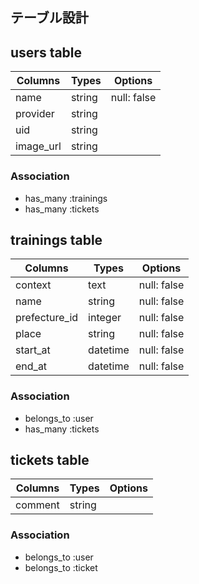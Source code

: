 ## テーブル設計

## users table
|Columns|Types|Options|
|-|-|-|
|name|string|null: false|
|provider|string||
|uid|string||
|image_url|string||

### Association
- has_many :trainings
- has_many :tickets

## trainings table
|Columns|Types|Options|
|-|-|-|
|context|text|null: false|
|name|string|null: false|
|prefecture_id|integer|null: false|
|place|string|null: false|
|start_at|datetime|null: false|
|end_at|datetime|null: false|

### Association
- belongs_to :user
- has_many :tickets

## tickets table
|Columns|Types|Options|
|-|-|-|
|comment|string||

### Association
- belongs_to :user
- belongs_to :ticket

